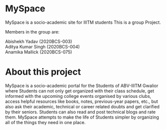 # MySpace
 MySpace is a socio-academic site for IIITM students
 This is a group Project.
 
  Members in the group are:
 
   Abishekh Yadav (2020BCS-003)       
   Aditya Kumar Singh (2020BCS-004)  
   Anamika Mallick (2020BCS-075)        
   
   # About this project
   MySpace is a socio-academic portal for the Students of ABV-IIITM Gwalior where Students can not only get organized with their class schedule, get       informed with the upcoming college events organised by various clubs, access helpful resources like books, notes, previous-year papers, etc., but also   ask their academic, technical or career related doubts and get clarified by their seniors. Students can also read and post technical blogs and rate  them. MySpace attempts to make the life of Students simpler by organizing all of the things they need in one place. 
